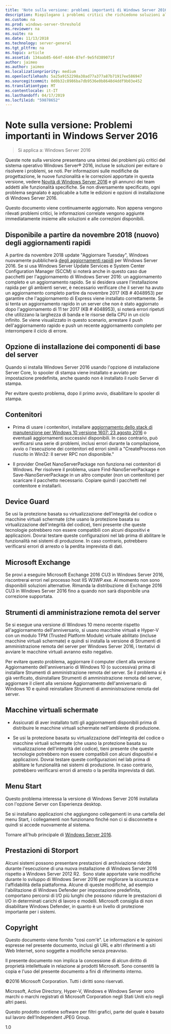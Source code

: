 ```yaml
---
title: 'Note sulla versione: problemi importanti di Windows Server 2016'
description: Riepilogano i problemi critici che richiedono soluzioni alternative per evitare l'arresto anomalo del sistema, i blocchi, gli errori di installazione o la perdita di dati.
ms.custom: na
ms.prod: windows-server-threshold
ms.reviewer: na
ms.suite: na
ms.date: 11/13/2018
ms.technology: server-general
ms.tgt_pltfrm: na
ms.topic: article
ms.assetid: 134aab85-664f-4d44-87ef-9e5fd389071f
author: jaimeo
ms.author: jaimeo
ms.localizationpriority: medium
ms.openlocfilehash: 5a25a9152298a38ad77a377a87b71917ee586947
ms.sourcegitcommit: 0d0b32c8986ba7db9536e0b8648d4ddf9b03e452
ms.translationtype: MT
ms.contentlocale: it-IT
ms.lasthandoff: 04/17/2019
ms.locfileid: "59878652"
---
```

# <a name="release-notes-important-issues-in-windows-server-2016"></a>Note sulla versione: Problemi importanti in Windows Server 2016

>Si applica a: Windows Server 2016

Queste note sulla versione presentano una sintesi dei problemi più critici del sistema operativo Windows Server&reg; 2016, incluse le soluzioni per evitare o risolvere i problemi, se noti. Per informazioni sulle modifiche da progettazione, le nuove funzionalità e le correzioni apportate in questa versione, vedere [Novità di Windows Server 2016](what-s-new-in-windows-server-2016.md) e gli annunci dei team addetti alle funzionalità specifiche. Se non diversamente specificato, ogni problema segnalato è applicabile a tutte le edizioni e opzioni di installazione di Windows Server 2016.  

Questo documento viene continuamente aggiornato. Non appena vengono rilevati problemi critici, le informazioni correlate vengono aggiunte immediatamente insieme alle soluzioni e alle correzioni disponibili.  

## <a name="express-updates-available-starting-in-november-2018-new"></a>Disponibile a partire da novembre 2018 (nuovo) degli aggiornamenti rapidi

A partire da novembre 2018 update "Aggiornare Tuesday", Windows nuovamente pubblicherà [degli aggiornamenti rapidi](express-updates.md) per Windows Server 2016. Se si usa Windows Server Update Services e System Center Configuration Manager (SCCM) si noterà anche in questo caso due pacchetti per l'aggiornamento di Windows Server 2016: un aggiornamento completo e un aggiornamento rapido. Se si desidera usare l'installazione rapida per gli ambienti server, è necessario verificare che il server ha avuto un aggiornamento completo partire da novembre 2017 (KB # 4048953) per garantire che l'aggiornamento di Express viene installato correttamente. Se si tenta un aggiornamento rapido in un server che non è stato aggiornato dopo l'aggiornamento di 11 ter 2017 (KB # 4048953), si noterà errori ripetuti che utilizzano la larghezza di banda e le risorse della CPU in un ciclo infinito. Se viene visualizzato in questo scenario, arrestare il push dell'aggiornamento rapido e push un recente aggiornamento completo per interrompere il ciclo di errore.  

## <a name="server-core-installation-option"></a>Opzione di installazione dei componenti di base del server
[comment]: # (ID: 370; Autore: amason; stato: ha approvato)  
Quando si installa Windows Server 2016 usando l'opzione di installazione Server Core, lo spooler di stampa viene installato e avviato per impostazione predefinita, anche quando non è installato il ruolo Server di stampa.

Per evitare questo problema, dopo il primo avvio, disabilitare lo spooler di stampa.


## <a name="containers"></a>Contenitori  

[comment]: # (ID: 371; Autore: taylorb; stato: ha approvato)  
- Prima di usare i contenitori, installare [aggiornamento dello stack di manutenzione per Windows 10 versione 1607: 23 agosto 2016](https://support.microsoft.com/en-us/kb/3176936) o eventuali aggiornamenti successivi disponibili. In caso contrario, può verificarsi una serie di problemi, inclusi errori durante la compilazione, avvio o l'esecuzione dei contenitori ed errori simili a "CreateProcess non riuscito in Win32: Il server RPC non disponibile."

[comment]: # (ID: 373; Autore: plang; stato: ha approvato)  
- Il provider OneGet NanoServerPackage non funziona nei contenitori di Windows. Per risolvere il problema, usare Find-NanoServerPackage e Save-NanoServerPackage in un altro computer (non un contenitore) per scaricare il pacchetto necessario. Copiare quindi i pacchetti nel contenitore e installarli.

## <a name="device-guard"></a>Device Guard
[comment]: # (ID: 369; Autore: nirb; stato: ha approvato)
Se usi la protezione basata su virtualizzazione dell'integrità del codice o macchine virtuali schermate (che usano la protezione basata su virtualizzazione dell'integrità del codice), tieni presente che queste tecnologie potrebbero non essere compatibili con alcuni dispositivi e applicazioni. Dovrai testare queste configurazioni nel lab prima di abilitare le funzionalità nei sistemi di produzione. In caso contrario, potrebbero verificarsi errori di arresto o la perdita imprevista di dati.

## <a name="microsoft-exchange"></a>Microsoft Exchange
[comment]: # (ID: 375; Autore: wgries; stato: ha approvato)
Se provi a eseguire Microsoft Exchange 2016 CU3 in Windows Server 2016, riscontrerai errori nel processo host IIS W3WP.exe. Al momento non sono disponibili soluzioni alternative. Rimanda la distribuzione di Exchange 2016 CU3 in Windows Server 2016 fino a quando non sarà disponibile una correzione supportata.

## <a name="remote-server-administration-tools-rsat"></a>Strumenti di amministrazione remota del server
[comment]: # (ID: 374; Autore: ryanpu; stato: ha approvato)
Se si esegue una versione di Windows 10 meno recente rispetto all'aggiornamento dell'anniversario, si usano macchine virtuali e Hyper-V con un modulo TPM (Trusted Platform Module) virtuale abilitato (incluse macchine virtuali schermate) e quindi si installa la versione di Strumenti di amministrazione remota del server per Windows Server 2016, i tentativi di avviare le macchine virtuali avranno esito negativo.

Per evitare questo problema, aggiornare il computer client alla versione Aggiornamento dell'anniversario di Windows 10 (o successiva) prima di installare Strumenti di amministrazione remota del server. Se il problema si è già verificato, disinstallare Strumenti di amministrazione remota del server, aggiornare il client alla versione Aggiornamento dell'anniversario di Windows 10 e quindi reinstallare Strumenti di amministrazione remota del server.


## <a name="shielded-virtual-machines"></a>Macchine virtuali schermate
[comment]: # (ID: 369; Autore: nirb; stato: ha approvato)  
- Assicurati di aver installato tutti gli aggiornamenti disponibili prima di distribuire le macchine virtuali schermate nell'ambiente di produzione.

- Se usi la protezione basata su virtualizzazione dell'integrità del codice o macchine virtuali schermate (che usano la protezione basata su virtualizzazione dell'integrità del codice), tieni presente che queste tecnologie potrebbero non essere compatibili con alcuni dispositivi e applicazioni. Dovrai testare queste configurazioni nel lab prima di abilitare le funzionalità nei sistemi di produzione. In caso contrario, potrebbero verificarsi errori di arresto o la perdita imprevista di dati.


## <a name="start-menu"></a>Menu Start
[comment]: # (ID: 372; Autore: samli; stato: ha approvato)
Questo problema interessa la versione di Windows Server 2016 installata con l'opzione Server con Esperienza desktop.

Se si installano applicazioni che aggiungono collegamenti in una cartella del menu Start, i collegamenti non funzionano finché non ci si disconnette e quindi si accede nuovamente al sistema.



Tornare all'hub principale di [Windows Server 2016](Windows-Server-2016.md).

## <a name="storport-performance"></a>Prestazioni di Storport
Alcuni sistemi possono presentare prestazioni di archiviazione ridotte durante l'esecuzione di una nuova installazione di Windows Server 2016 rispetto a Windows Server 2012 R2.  Sono state apportate varie modifiche durante lo sviluppo di Windows Server 2016 per migliorare la sicurezza e l'affidabilità della piattaforma. Alcune di queste modifiche, ad esempio l'abilitazione di Windows Defender per impostazione predefinita, comportano percorsi di I/O più lunghi che possono ridurre le prestazioni di I/O in determinati carichi di lavoro e modelli. Microsoft consiglia di non disabilitare Windows Defender, in quanto è un livello di protezione importante per i sistemi.  

## <a name="copyright"></a>Copyright  
Questo documento viene fornito "così com'è". Le informazioni e le opinioni espresse nel presente documento, inclusi gli URL e altri riferimenti a siti Web Internet, sono soggette a modifiche senza preavviso.  

Il presente documento non implica la concessione di alcun diritto di proprietà intellettuale in relazione ai prodotti Microsoft. Sono consentiti la copia e l'uso del presente documento a fini di riferimento interno.  

&copy;2016 Microsoft Corporation. Tutti i diritti sono riservati.  

Microsoft, Active Directory, Hyper-V, Windows e Windows Server sono marchi o marchi registrati di Microsoft Corporation negli Stati Uniti e/o negli altri paesi.  

Questo prodotto contiene software per filtri grafici, parte del quale è basato sul lavoro dell'Independent JPEG Group.  


1.0  
